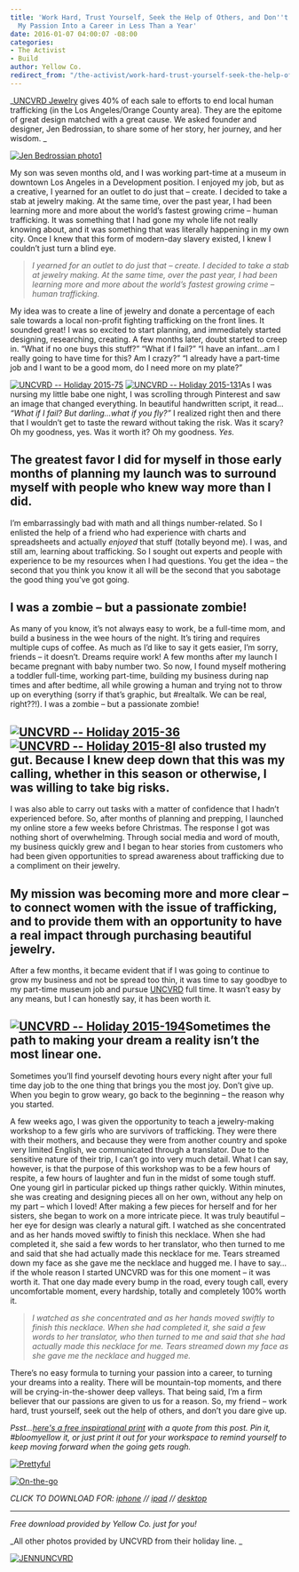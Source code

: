 ```yaml
---
title: 'Work Hard, Trust Yourself, Seek the Help of Others, and Don''t Give Up: Turning
  My Passion Into a Career in Less Than a Year'
date: 2016-01-07 04:00:07 -08:00
categories:
- The Activist
- Build
author: Yellow Co.
redirect_from: "/the-activist/work-hard-trust-yourself-seek-the-help-of-others-and-dont-give-up-how-i-turned-my-passion-into-a-career-in-less-than-a-year/"
---
```


_[UNCVRD Jewelry](http://www.uncvrdjewelry.com/the-uncvrd-story/) gives 40% of each sale to efforts
to end local human trafficking (in the Los Angeles/Orange County area). They are the epitome of
great design matched with a great cause. We asked founder and designer, Jen Bedrossian, to share
some of her story, her journey, and her wisdom. _

[![Jen Bedrossian photo1](https://yellow-blog-images.imgix.net/2016/01/Jen-Bedrossian-photo1-1024x746.jpg)](https://yellow-blog-images.imgix.net/2016/01/Jen-Bedrossian-photo1.jpg)

My son was seven months old, and I was working part-time at a museum in downtown Los Angeles in a
Development position. I enjoyed my job, but as a creative, I yearned for an outlet to do just that –
create. I decided to take a stab at jewelry making. At the same time, over the past year, I had been
learning more and more about the world’s fastest growing crime – human trafficking. It was something
that I had gone my whole life not really knowing about, and it was something that was literally
happening in my own city. Once I knew that this form of modern-day slavery existed, I knew I
couldn’t just turn a blind eye.

> _I yearned for an outlet to do just that – create. I decided to take a stab at jewelry making. At
> the same time, over the past year, I had been learning more and more about the world’s fastest
> growing crime – human trafficking._

My idea was to create a line of jewelry and donate a percentage of each sale towards a local
non-profit fighting trafficking on the front lines. It sounded great! I was so excited to start
planning, and immediately started designing, researching, creating. A few months later, doubt
started to creep in. “What if no one buys this stuff?” “What if I fail?” “I have an infant…am I
really going to have time for this? Am I crazy?” “I already have a part-time job and I want to be a
good mom, do I need more on my plate?”

[![UNCVRD -- Holiday 2015-75](https://yellow-blog-images.imgix.net/2016/01/UNCVRD-Holiday-2015-75.jpg)](https://yellow-blog-images.imgix.net/2016/01/UNCVRD-Holiday-2015-75.jpg)
[![UNCVRD -- Holiday 2015-131](https://yellow-blog-images.imgix.net/2016/01/UNCVRD-Holiday-2015-131.jpg)](https://yellow-blog-images.imgix.net/2016/01/UNCVRD-Holiday-2015-131.jpg)As
I was nursing my little babe one night, I was scrolling through Pinterest and saw an image that
changed everything. In beautiful handwritten script, it read… _“What if I fail? But darling…what if
you fly?”_ I realized right then and there that I wouldn’t get to taste the reward without taking
the risk. Was it scary? Oh my goodness, yes. Was it worth it? Oh my goodness. _Yes._

## The greatest favor I did for myself in those early months of planning my launch was to surround myself with people who knew way more than I did.

I’m embarrassingly bad with math and all things number-related. So I enlisted the help of a friend
who had experience with charts and spreadsheets and actually _enjoyed_ that stuff (totally beyond
me). I was, and still am, learning about trafficking. So I sought out experts and people with
experience to be my resources when I had questions. You get the idea – the second that you think you
know it all will be the second that you sabotage the good thing you’ve got going.

## I was a zombie – but a passionate zombie!

As many of you know, it’s not always easy to work, be a full-time mom, and build a business in the
wee hours of the night. It’s tiring and requires multiple cups of coffee. As much as I’d like to say
it gets easier, I’m sorry, friends – it doesn’t. Dreams require work! A few months after my launch I
became pregnant with baby number two. So now, I found myself mothering a toddler full-time, working
part-time, building my business during nap times and after bedtime, all while growing a human and
trying not to throw up on everything (sorry if that’s graphic, but #realtalk. We can be real,
right??!). I was a zombie – but a passionate zombie!

## [![UNCVRD -- Holiday 2015-36](https://yellow-blog-images.imgix.net/2016/01/UNCVRD-Holiday-2015-36.jpg)](https://yellow-blog-images.imgix.net/2016/01/UNCVRD-Holiday-2015-36.jpg) [![UNCVRD -- Holiday 2015-8](https://yellow-blog-images.imgix.net/2016/01/UNCVRD-Holiday-2015-8.jpg)](https://yellow-blog-images.imgix.net/2016/01/UNCVRD-Holiday-2015-8.jpg)I also trusted my gut. Because I knew deep down that this was my calling, whether in this season or otherwise, I was willing to take big risks.

I was also able to carry out tasks with a matter of confidence that I hadn’t experienced before. So,
after months of planning and prepping, I launched my online store a few weeks before Christmas. The
response I got was nothing short of overwhelming. Through social media and word of mouth, my
business quickly grew and I began to hear stories from customers who had been given opportunities to
spread awareness about trafficking due to a compliment on their jewelry.

## My mission was becoming more and more clear – to connect women with the issue of trafficking, and to provide them with an opportunity to have a real impact through purchasing beautiful jewelry.

After a few months, it became evident that if I was going to continue to grow my business and not be
spread too thin, it was time to say goodbye to my part-time museum job and pursue
[UNCVRD](http://www.uncvrdjewelry.com/) full time. It wasn’t easy by any means, but I can honestly
say, it has been worth it.

## [![UNCVRD -- Holiday 2015-194](https://yellow-blog-images.imgix.net/2016/01/UNCVRD-Holiday-2015-194.jpg)](https://yellow-blog-images.imgix.net/2016/01/UNCVRD-Holiday-2015-194.jpg)Sometimes the path to making your dream a reality isn’t the most linear one.

Sometimes you’ll find yourself devoting hours every night after your full time day job to the one
thing that brings you the most joy. Don’t give up. When you begin to grow weary, go back to the
beginning – the reason why you started.

A few weeks ago, I was given the opportunity to teach a jewelry-making workshop to a few girls who
are survivors of trafficking. They were there with their mothers, and because they were from another
country and spoke very limited English, we communicated through a translator. Due to the sensitive
nature of their trip, I can’t go into very much detail. What I can say, however, is that the purpose
of this workshop was to be a few hours of respite, a few hours of laughter and fun in the midst of
some tough stuff. One young girl in particular picked up things rather quickly. Within minutes, she
was creating and designing pieces all on her own, without any help on my part – which I loved! After
making a few pieces for herself and for her sisters, she began to work on a more intricate piece. It
was truly beautiful – her eye for design was clearly a natural gift. I watched as she concentrated
and as her hands moved swiftly to finish this necklace. When she had completed it, she said a few
words to her translator, who then turned to me and said that she had actually made this necklace for
me. Tears streamed down my face as she gave me the necklace and hugged me. I have to say…if the
whole reason I started UNCVRD was for this one moment – it was worth it. That one day made every
bump in the road, every tough call, every uncomfortable moment, every hardship, totally and
completely 100% worth it.

> _I watched as she concentrated and as her hands moved swiftly to finish this necklace. When she
> had completed it, she said a few words to her translator, who then turned to me and said that she
> had actually made this necklace for me. Tears streamed down my face as she gave me the necklace
> and hugged me._

There’s no easy formula to turning your passion into a career, to turning your dreams into a
reality. There will be mountain-top moments, and there will be crying-in-the-shower deep valleys.
That being said, I’m a firm believer that our passions are given to us for a reason. So, my friend –
work hard, trust yourself, seek out the help of others, and don’t you dare give up.

_Psst...[here's a free inspirational print](https://yellow-blog-images.imgix.net/2016/01/Back-to-the-beginning-2.jpg)
with a quote from this post. Pin it, #bloomyellow it, or just print it out for your workspace to
remind yourself to keep moving forward when the going gets rough._

[![Prettyful](https://yellow-blog-images.imgix.net/2016/01/Prettyful2.jpg)](https://yellow-blog-images.imgix.net/2016/01/Back-to-the-beginning-2.jpg)

[![On-the-go](https://yellow-blog-images.imgix.net/2016/01/On-the-go.jpg)](https://yellow-blog-images.imgix.net/2016/01/Back-to-the-beginning_iphone.jpg)

_CLICK TO DOWNLOAD FOR:
[iphone](https://yellow-blog-images.imgix.net/2016/01/Back-to-the-beginning_iphone.jpg) //
[ipad](https://yellow-blog-images.imgix.net/2016/01/Back-to-the-beginning_ipad.jpg) //
[desktop](https://yellow-blog-images.imgix.net/2016/01/Back-to-the-beginning-2.jpg)_

---

_Free download provided by Yellow Co. just for you!_

_All other photos provided by UNCVRD from their holiday line. _

[![JENNUNCVRD](https://yellow-blog-images.imgix.net/2016/01/JENNUNCVRD.jpg)](http://www.uncvrdjewelry.com/the-uncvrd-story/)
